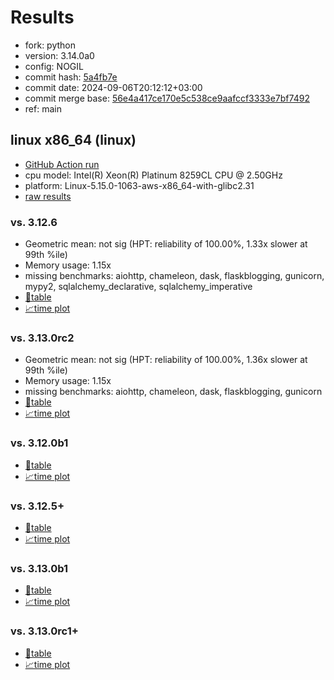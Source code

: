 # Results

- fork: python
- version: 3.14.0a0
- config: NOGIL
- commit hash: [5a4fb7e](https://github.com/python/cpython/commit/5a4fb7e)
- commit date: 2024-09-06T20:12:12+03:00
- commit merge base: [56e4a417ce170e5c538ce9aafccf3333e7bf7492](https://github.com/python/cpython/commit/56e4a417ce170e5c538ce9aafccf3333e7bf7492)
- ref: main

## linux x86_64 (linux)

- [GitHub Action run](https://github.com/facebookexperimental/free-threading-benchmarking/actions/runs/10740958612)
- cpu model: Intel(R) Xeon(R) Platinum 8259CL CPU @ 2.50GHz
- platform: Linux-5.15.0-1063-aws-x86_64-with-glibc2.31
- [raw results](bm-20240906-linux-x86_64-python-main-3.14.0a0-5a4fb7e.json)

### vs. 3.12.6

- Geometric mean: not sig (HPT: reliability of 100.00%, 1.33x slower at 99th %ile)
- Memory usage: 1.15x
- missing benchmarks: aiohttp, chameleon, dask, flaskblogging, gunicorn, mypy2, sqlalchemy_declarative, sqlalchemy_imperative
- [📄table](bm-20240906-linux-x86_64-python-main-3.14.0a0-5a4fb7e-vs-3.12.6.md)
- [📈time plot](bm-20240906-linux-x86_64-python-main-3.14.0a0-5a4fb7e-vs-3.12.6.svg)

### vs. 3.13.0rc2

- Geometric mean: not sig (HPT: reliability of 100.00%, 1.36x slower at 99th %ile)
- Memory usage: 1.15x
- missing benchmarks: aiohttp, chameleon, dask, flaskblogging, gunicorn
- [📄table](bm-20240906-linux-x86_64-python-main-3.14.0a0-5a4fb7e-vs-3.13.0rc2.md)
- [📈time plot](bm-20240906-linux-x86_64-python-main-3.14.0a0-5a4fb7e-vs-3.13.0rc2.svg)

### vs. 3.12.0b1

- [📄table](bm-20240906-linux-x86_64-python-main-3.14.0a0-5a4fb7e-vs-3.12.0b1.md)
- [📈time plot](bm-20240906-linux-x86_64-python-main-3.14.0a0-5a4fb7e-vs-3.12.0b1.svg)

### vs. 3.12.5+

- [📄table](bm-20240906-linux-x86_64-python-main-3.14.0a0-5a4fb7e-vs-3.12.5%2B.md)
- [📈time plot](bm-20240906-linux-x86_64-python-main-3.14.0a0-5a4fb7e-vs-3.12.5%2B.svg)

### vs. 3.13.0b1

- [📄table](bm-20240906-linux-x86_64-python-main-3.14.0a0-5a4fb7e-vs-3.13.0b1.md)
- [📈time plot](bm-20240906-linux-x86_64-python-main-3.14.0a0-5a4fb7e-vs-3.13.0b1.svg)

### vs. 3.13.0rc1+

- [📄table](bm-20240906-linux-x86_64-python-main-3.14.0a0-5a4fb7e-vs-3.13.0rc1%2B.md)
- [📈time plot](bm-20240906-linux-x86_64-python-main-3.14.0a0-5a4fb7e-vs-3.13.0rc1%2B.svg)


